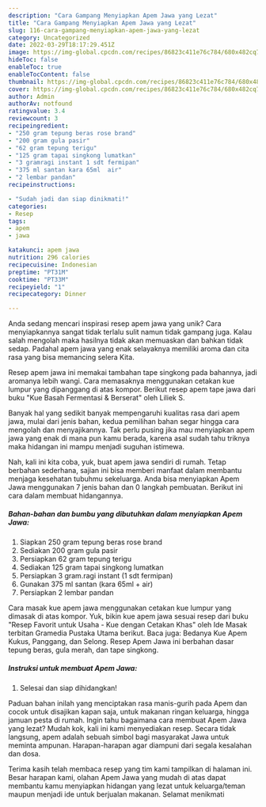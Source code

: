 ```yaml
---
description: "Cara Gampang Menyiapkan Apem Jawa yang Lezat"
title: "Cara Gampang Menyiapkan Apem Jawa yang Lezat"
slug: 116-cara-gampang-menyiapkan-apem-jawa-yang-lezat
category: Uncategorized
date: 2022-03-29T18:17:29.451Z
image: https://img-global.cpcdn.com/recipes/86823c411e76c784/680x482cq70/apem-jawa-foto-resep-utama.jpg
hideToc: false
enableToc: true
enableTocContent: false
thumbnail: https://img-global.cpcdn.com/recipes/86823c411e76c784/680x482cq70/apem-jawa-foto-resep-utama.jpg
cover: https://img-global.cpcdn.com/recipes/86823c411e76c784/680x482cq70/apem-jawa-foto-resep-utama.jpg
author: Admin
authorAv: notfound
ratingvalue: 3.4
reviewcount: 3
recipeingredient:
- "250 gram tepung beras rose brand"
- "200 gram gula pasir"
- "62 gram tepung terigu"
- "125 gram tapai singkong lumatkan"
- "3 gramragi instant 1 sdt fermipan"
- "375 ml santan kara 65ml  air"
- "2 lembar pandan"
recipeinstructions:

- "Sudah jadi dan siap dinikmati!"
categories:
- Resep
tags:
- apem
- jawa

katakunci: apem jawa 
nutrition: 296 calories
recipecuisine: Indonesian
preptime: "PT31M"
cooktime: "PT33M"
recipeyield: "1"
recipecategory: Dinner

---
```





Anda sedang mencari inspirasi resep apem jawa yang unik? Cara menyiapkannya sangat tidak terlalu sulit namun tidak gampang juga. Kalau salah mengolah maka hasilnya tidak akan memuaskan dan bahkan tidak sedap. Padahal apem jawa yang enak selayaknya memiliki aroma dan cita rasa yang bisa memancing selera Kita.





Resep apem jawa ini memakai tambahan tape singkong pada bahannya, jadi aromanya lebih wangi. Cara memasaknya menggunakan cetakan kue lumpur yang dipanggang di atas kompor. Berikut resep apem tape jawa dari buku &#34;Kue Basah Fermentasi &amp; Berserat&#34; oleh Liliek S.

Banyak hal yang sedikit banyak mempengaruhi kualitas rasa dari apem jawa, mulai dari jenis bahan, kedua pemilihan bahan segar hingga cara mengolah dan menyajikannya. Tak perlu pusing jika mau menyiapkan apem jawa yang enak di mana pun kamu berada, karena asal sudah tahu triknya maka hidangan ini mampu menjadi suguhan istimewa.






Nah, kali ini kita coba, yuk, buat apem jawa sendiri di rumah. Tetap berbahan sederhana, sajian ini bisa memberi manfaat dalam membantu menjaga kesehatan tubuhmu sekeluarga. Anda bisa menyiapkan Apem Jawa menggunakan 7 jenis bahan dan 0 langkah pembuatan. Berikut ini cara dalam membuat hidangannya.

<!--inarticleads1-->

##### Bahan-bahan dan bumbu yang dibutuhkan dalam menyiapkan Apem Jawa:

1. Siapkan 250 gram tepung beras rose brand
1. Sediakan 200 gram gula pasir
1. Persiapkan 62 gram tepung terigu
1. Sediakan 125 gram tapai singkong lumatkan
1. Persiapkan 3 gram.ragi instant (1 sdt fermipan)
1. Gunakan 375 ml santan (kara 65ml + air)
1. Persiapkan 2 lembar pandan


Cara masak kue apem jawa menggunakan cetakan kue lumpur yang dimasak di atas kompor. Yuk, bikin kue apem jawa sesuai resep dari buku &#34;Resep Favorit untuk Usaha - Kue dengan Cetakan Khas&#34; oleh Ide Masak terbitan Gramedia Pustaka Utama berikut. Baca juga: Bedanya Kue Apem Kukus, Panggang, dan Selong. Resep Apem Jawa ini berbahan dasar tepung beras, gula merah, dan tape singkong. 

<!--inarticleads2-->

##### Instruksi untuk membuat Apem Jawa:


1. Selesai dan siap dihidangkan!

Paduan bahan inilah yang menciptakan rasa manis-gurih pada Apem dan cocok untuk disajikan kapan saja, untuk makanan ringan keluarga, hingga jamuan pesta di rumah. Ingin tahu bagaimana cara membuat Apem Jawa yang lezat? Mudah kok, kali ini kami menyediakan resep. Secara tidak langsung, apem adalah sebuah simbol bagi masyarakat Jawa untuk meminta ampunan. Harapan-harapan agar diampuni dari segala kesalahan dan dosa. 

Terima kasih telah membaca resep yang tim kami tampilkan di halaman ini. Besar harapan kami, olahan Apem Jawa yang mudah di atas dapat membantu kamu menyiapkan hidangan yang lezat untuk keluarga/teman maupun menjadi ide untuk berjualan makanan. Selamat menikmati
